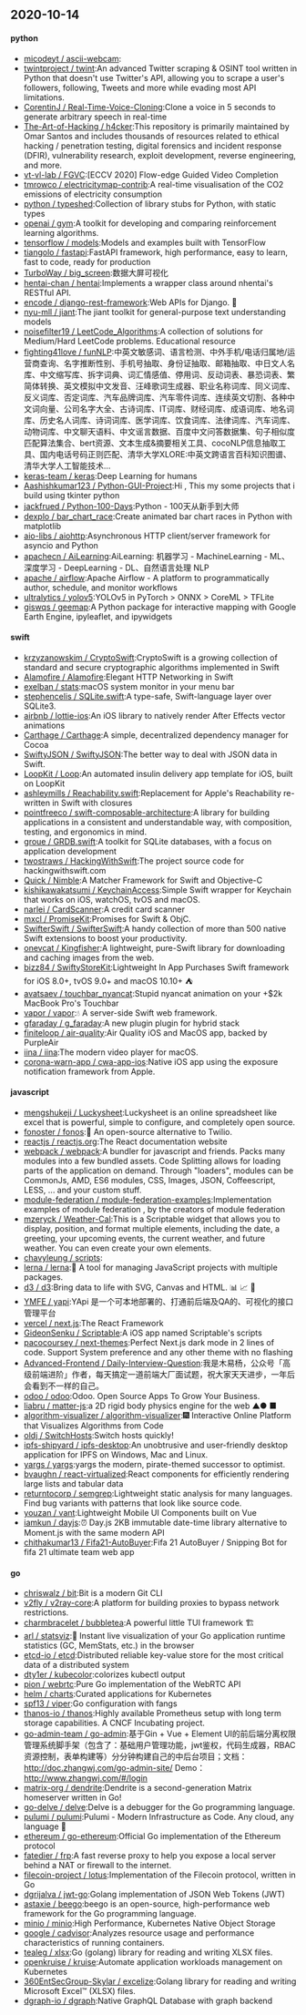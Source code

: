 ## 2020-10-14

#### python
* [micodeyt / ascii-webcam](https://github.com/micodeyt/ascii-webcam):
* [twintproject / twint](https://github.com/twintproject/twint):An advanced Twitter scraping & OSINT tool written in Python that doesn't use Twitter's API, allowing you to scrape a user's followers, following, Tweets and more while evading most API limitations.
* [CorentinJ / Real-Time-Voice-Cloning](https://github.com/CorentinJ/Real-Time-Voice-Cloning):Clone a voice in 5 seconds to generate arbitrary speech in real-time
* [The-Art-of-Hacking / h4cker](https://github.com/The-Art-of-Hacking/h4cker):This repository is primarily maintained by Omar Santos and includes thousands of resources related to ethical hacking / penetration testing, digital forensics and incident response (DFIR), vulnerability research, exploit development, reverse engineering, and more.
* [vt-vl-lab / FGVC](https://github.com/vt-vl-lab/FGVC):[ECCV 2020] Flow-edge Guided Video Completion
* [tmrowco / electricitymap-contrib](https://github.com/tmrowco/electricitymap-contrib):A real-time visualisation of the CO2 emissions of electricity consumption
* [python / typeshed](https://github.com/python/typeshed):Collection of library stubs for Python, with static types
* [openai / gym](https://github.com/openai/gym):A toolkit for developing and comparing reinforcement learning algorithms.
* [tensorflow / models](https://github.com/tensorflow/models):Models and examples built with TensorFlow
* [tiangolo / fastapi](https://github.com/tiangolo/fastapi):FastAPI framework, high performance, easy to learn, fast to code, ready for production
* [TurboWay / big_screen](https://github.com/TurboWay/big_screen):数据大屏可视化
* [hentai-chan / hentai](https://github.com/hentai-chan/hentai):Implements a wrapper class around nhentai's RESTful API.
* [encode / django-rest-framework](https://github.com/encode/django-rest-framework):Web APIs for Django.
🎸
* [nyu-mll / jiant](https://github.com/nyu-mll/jiant):The jiant toolkit for general-purpose text understanding models
* [noisefilter19 / LeetCode_Algorithms](https://github.com/noisefilter19/LeetCode_Algorithms):A collection of solutions for Medium/Hard LeetCode problems. Educational resource
* [fighting41love / funNLP](https://github.com/fighting41love/funNLP):中英文敏感词、语言检测、中外手机/电话归属地/运营商查询、名字推断性别、手机号抽取、身份证抽取、邮箱抽取、中日文人名库、中文缩写库、拆字词典、词汇情感值、停用词、反动词表、暴恐词表、繁简体转换、英文模拟中文发音、汪峰歌词生成器、职业名称词库、同义词库、反义词库、否定词库、汽车品牌词库、汽车零件词库、连续英文切割、各种中文词向量、公司名字大全、古诗词库、IT词库、财经词库、成语词库、地名词库、历史名人词库、诗词词库、医学词库、饮食词库、法律词库、汽车词库、动物词库、中文聊天语料、中文谣言数据、百度中文问答数据集、句子相似度匹配算法集合、bert资源、文本生成&摘要相关工具、cocoNLP信息抽取工具、国内电话号码正则匹配、清华大学XLORE:中英文跨语言百科知识图谱、清华大学人工智能技术…
* [keras-team / keras](https://github.com/keras-team/keras):Deep Learning for humans
* [Aashishkumar123 / Python-GUI-Project](https://github.com/Aashishkumar123/Python-GUI-Project):Hi , This my some projects that i build using tkinter python
* [jackfrued / Python-100-Days](https://github.com/jackfrued/Python-100-Days):Python - 100天从新手到大师
* [dexplo / bar_chart_race](https://github.com/dexplo/bar_chart_race):Create animated bar chart races in Python with matplotlib
* [aio-libs / aiohttp](https://github.com/aio-libs/aiohttp):Asynchronous HTTP client/server framework for asyncio and Python
* [apachecn / AiLearning](https://github.com/apachecn/AiLearning):AiLearning: 机器学习 - MachineLearning - ML、深度学习 - DeepLearning - DL、自然语言处理 NLP
* [apache / airflow](https://github.com/apache/airflow):Apache Airflow - A platform to programmatically author, schedule, and monitor workflows
* [ultralytics / yolov5](https://github.com/ultralytics/yolov5):YOLOv5 in PyTorch > ONNX > CoreML > TFLite
* [giswqs / geemap](https://github.com/giswqs/geemap):A Python package for interactive mapping with Google Earth Engine, ipyleaflet, and ipywidgets

#### swift
* [krzyzanowskim / CryptoSwift](https://github.com/krzyzanowskim/CryptoSwift):CryptoSwift is a growing collection of standard and secure cryptographic algorithms implemented in Swift
* [Alamofire / Alamofire](https://github.com/Alamofire/Alamofire):Elegant HTTP Networking in Swift
* [exelban / stats](https://github.com/exelban/stats):macOS system monitor in your menu bar
* [stephencelis / SQLite.swift](https://github.com/stephencelis/SQLite.swift):A type-safe, Swift-language layer over SQLite3.
* [airbnb / lottie-ios](https://github.com/airbnb/lottie-ios):An iOS library to natively render After Effects vector animations
* [Carthage / Carthage](https://github.com/Carthage/Carthage):A simple, decentralized dependency manager for Cocoa
* [SwiftyJSON / SwiftyJSON](https://github.com/SwiftyJSON/SwiftyJSON):The better way to deal with JSON data in Swift.
* [LoopKit / Loop](https://github.com/LoopKit/Loop):An automated insulin delivery app template for iOS, built on LoopKit
* [ashleymills / Reachability.swift](https://github.com/ashleymills/Reachability.swift):Replacement for Apple's Reachability re-written in Swift with closures
* [pointfreeco / swift-composable-architecture](https://github.com/pointfreeco/swift-composable-architecture):A library for building applications in a consistent and understandable way, with composition, testing, and ergonomics in mind.
* [groue / GRDB.swift](https://github.com/groue/GRDB.swift):A toolkit for SQLite databases, with a focus on application development
* [twostraws / HackingWithSwift](https://github.com/twostraws/HackingWithSwift):The project source code for hackingwithswift.com
* [Quick / Nimble](https://github.com/Quick/Nimble):A Matcher Framework for Swift and Objective-C
* [kishikawakatsumi / KeychainAccess](https://github.com/kishikawakatsumi/KeychainAccess):Simple Swift wrapper for Keychain that works on iOS, watchOS, tvOS and macOS.
* [narlei / CardScanner](https://github.com/narlei/CardScanner):A credit card scanner
* [mxcl / PromiseKit](https://github.com/mxcl/PromiseKit):Promises for Swift & ObjC.
* [SwifterSwift / SwifterSwift](https://github.com/SwifterSwift/SwifterSwift):A handy collection of more than 500 native Swift extensions to boost your productivity.
* [onevcat / Kingfisher](https://github.com/onevcat/Kingfisher):A lightweight, pure-Swift library for downloading and caching images from the web.
* [bizz84 / SwiftyStoreKit](https://github.com/bizz84/SwiftyStoreKit):Lightweight In App Purchases Swift framework for iOS 8.0+, tvOS 9.0+ and macOS 10.10+
⛺
* [avatsaev / touchbar_nyancat](https://github.com/avatsaev/touchbar_nyancat):Stupid nyancat animation on your +$2k MacBook Pro's Touchbar
* [vapor / vapor](https://github.com/vapor/vapor):💧
A server-side Swift web framework.
* [gfaraday / g_faraday](https://github.com/gfaraday/g_faraday):A new plugin plugin for hybrid stack
* [finiteloop / air-quality](https://github.com/finiteloop/air-quality):Air Quality iOS and MacOS app, backed by PurpleAir
* [iina / iina](https://github.com/iina/iina):The modern video player for macOS.
* [corona-warn-app / cwa-app-ios](https://github.com/corona-warn-app/cwa-app-ios):Native iOS app using the exposure notification framework from Apple.

#### javascript
* [mengshukeji / Luckysheet](https://github.com/mengshukeji/Luckysheet):Luckysheet is an online spreadsheet like excel that is powerful, simple to configure, and completely open source.
* [fonoster / fonos](https://github.com/fonoster/fonos):🚀
An open-source alternative to Twilio.
* [reactjs / reactjs.org](https://github.com/reactjs/reactjs.org):The React documentation website
* [webpack / webpack](https://github.com/webpack/webpack):A bundler for javascript and friends. Packs many modules into a few bundled assets. Code Splitting allows for loading parts of the application on demand. Through "loaders", modules can be CommonJs, AMD, ES6 modules, CSS, Images, JSON, Coffeescript, LESS, ... and your custom stuff.
* [module-federation / module-federation-examples](https://github.com/module-federation/module-federation-examples):Implementation examples of module federation , by the creators of module federation
* [mzeryck / Weather-Cal](https://github.com/mzeryck/Weather-Cal):This is a Scriptable widget that allows you to display, position, and format multiple elements, including the date, a greeting, your upcoming events, the current weather, and future weather. You can even create your own elements.
* [chavyleung / scripts](https://github.com/chavyleung/scripts):
* [lerna / lerna](https://github.com/lerna/lerna):🐉
A tool for managing JavaScript projects with multiple packages.
* [d3 / d3](https://github.com/d3/d3):Bring data to life with SVG, Canvas and HTML.
📊
📈
🎉
* [YMFE / yapi](https://github.com/YMFE/yapi):YApi 是一个可本地部署的、打通前后端及QA的、可视化的接口管理平台
* [vercel / next.js](https://github.com/vercel/next.js):The React Framework
* [GideonSenku / Scriptable](https://github.com/GideonSenku/Scriptable):A iOS app named Scriptable's scripts
* [pacocoursey / next-themes](https://github.com/pacocoursey/next-themes):Perfect Next.js dark mode in 2 lines of code. Support System preference and any other theme with no flashing
* [Advanced-Frontend / Daily-Interview-Question](https://github.com/Advanced-Frontend/Daily-Interview-Question):我是木易杨，公众号「高级前端进阶」作者，每天搞定一道前端大厂面试题，祝大家天天进步，一年后会看到不一样的自己。
* [odoo / odoo](https://github.com/odoo/odoo):Odoo. Open Source Apps To Grow Your Business.
* [liabru / matter-js](https://github.com/liabru/matter-js):a 2D rigid body physics engine for the web ▲● ■
* [algorithm-visualizer / algorithm-visualizer](https://github.com/algorithm-visualizer/algorithm-visualizer):🎆
Interactive Online Platform that Visualizes Algorithms from Code
* [oldj / SwitchHosts](https://github.com/oldj/SwitchHosts):Switch hosts quickly!
* [ipfs-shipyard / ipfs-desktop](https://github.com/ipfs-shipyard/ipfs-desktop):An unobtrusive and user-friendly desktop application for IPFS on Windows, Mac and Linux.
* [yargs / yargs](https://github.com/yargs/yargs):yargs the modern, pirate-themed successor to optimist.
* [bvaughn / react-virtualized](https://github.com/bvaughn/react-virtualized):React components for efficiently rendering large lists and tabular data
* [returntocorp / semgrep](https://github.com/returntocorp/semgrep):Lightweight static analysis for many languages. Find bug variants with patterns that look like source code.
* [youzan / vant](https://github.com/youzan/vant):Lightweight Mobile UI Components built on Vue
* [iamkun / dayjs](https://github.com/iamkun/dayjs):⏰
Day.js 2KB immutable date-time library alternative to Moment.js with the same modern API
* [chithakumar13 / Fifa21-AutoBuyer](https://github.com/chithakumar13/Fifa21-AutoBuyer):Fifa 21 AutoBuyer / Snipping Bot for fifa 21 ultimate team web app

#### go
* [chriswalz / bit](https://github.com/chriswalz/bit):Bit is a modern Git CLI
* [v2fly / v2ray-core](https://github.com/v2fly/v2ray-core):A platform for building proxies to bypass network restrictions.
* [charmbracelet / bubbletea](https://github.com/charmbracelet/bubbletea):A powerful little TUI framework
🏗
* [arl / statsviz](https://github.com/arl/statsviz):🚀
Instant live visualization of your Go application runtime statistics (GC, MemStats, etc.) in the browser
* [etcd-io / etcd](https://github.com/etcd-io/etcd):Distributed reliable key-value store for the most critical data of a distributed system
* [dty1er / kubecolor](https://github.com/dty1er/kubecolor):colorizes kubectl output
* [pion / webrtc](https://github.com/pion/webrtc):Pure Go implementation of the WebRTC API
* [helm / charts](https://github.com/helm/charts):Curated applications for Kubernetes
* [spf13 / viper](https://github.com/spf13/viper):Go configuration with fangs
* [thanos-io / thanos](https://github.com/thanos-io/thanos):Highly available Prometheus setup with long term storage capabilities. A CNCF Incubating project.
* [go-admin-team / go-admin](https://github.com/go-admin-team/go-admin):基于Gin + Vue + Element UI的前后端分离权限管理系统脚手架（包含了：基础用户管理功能，jwt鉴权，代码生成器，RBAC资源控制，表单构建等）分分钟构建自己的中后台项目；文档：http://doc.zhangwj.com/go-admin-site/ Demo： http://www.zhangwj.com/#/login
* [matrix-org / dendrite](https://github.com/matrix-org/dendrite):Dendrite is a second-generation Matrix homeserver written in Go!
* [go-delve / delve](https://github.com/go-delve/delve):Delve is a debugger for the Go programming language.
* [pulumi / pulumi](https://github.com/pulumi/pulumi):Pulumi - Modern Infrastructure as Code. Any cloud, any language
🚀
* [ethereum / go-ethereum](https://github.com/ethereum/go-ethereum):Official Go implementation of the Ethereum protocol
* [fatedier / frp](https://github.com/fatedier/frp):A fast reverse proxy to help you expose a local server behind a NAT or firewall to the internet.
* [filecoin-project / lotus](https://github.com/filecoin-project/lotus):Implementation of the Filecoin protocol, written in Go
* [dgrijalva / jwt-go](https://github.com/dgrijalva/jwt-go):Golang implementation of JSON Web Tokens (JWT)
* [astaxie / beego](https://github.com/astaxie/beego):beego is an open-source, high-performance web framework for the Go programming language.
* [minio / minio](https://github.com/minio/minio):High Performance, Kubernetes Native Object Storage
* [google / cadvisor](https://github.com/google/cadvisor):Analyzes resource usage and performance characteristics of running containers.
* [tealeg / xlsx](https://github.com/tealeg/xlsx):Go (golang) library for reading and writing XLSX files.
* [openkruise / kruise](https://github.com/openkruise/kruise):Automate application workloads management on Kubernetes
* [360EntSecGroup-Skylar / excelize](https://github.com/360EntSecGroup-Skylar/excelize):Golang library for reading and writing Microsoft Excel™ (XLSX) files.
* [dgraph-io / dgraph](https://github.com/dgraph-io/dgraph):Native GraphQL Database with graph backend
